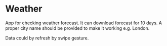 # Weather
App for checking weather forecast.
It can download forecast for 10 days. A proper city name should be provided to make it working e.g. London.

Data could by refresh by swipe gesture.
